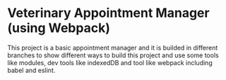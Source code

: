 # Veterinary Appointment Manager (using Webpack)
This project is a basic appointment manager and it is builded in different branches to show different ways to build this project and use some tools like modules, dev tools like indexedDB and tool like webpack including babel and eslint.
